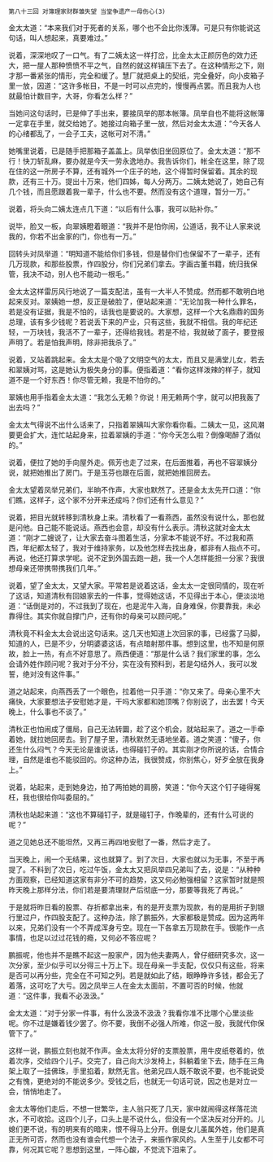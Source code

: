     第八十三回 对簿理家财群雏失望 当堂争遗产一母伤心(3) 

   金太太道：“本来我们对于死者的关系，哪个也不会比你浅薄。可是只有你能说这句话，叫人想起来，真要难过。”

   说着，深深地叹了一口气。有了二姨太这一样打岔，比金太太正颜厉色的效力还大，把一屋人那种愤愤不平之气，自然的就这样镇压下去了。在这种情形之下，刚才那一番紧张的情形，完全和缓了。慧厂就把桌上的契纸，完全叠好，向小皮箱子里一放，因道：“这许多帐目，不是一时可以点完的，慢慢再点罢。而且我为人也就最怕计数目字，大哥，你看怎么样？”

   当她问这句话时，已是伸了手出来，要接凤举的那本帐簿。凤举自也不能将这帐簿一定拿在手里，就交给她了。她接过向箱子里一放，然后对金太太道：“今天各人的心绪都乱了，一会子工夫，这帐可对不清。”

   她嘴里说着，已是随手把那箱子盖盖上。凤举依旧坐回原位了。金太太道：“那不行！快刀斩乱麻，要办就是今天一劳永逸地办。我告诉你们，帐全在这里，除了现在住的这一所房子不算，还有城外一个庄子的地，这个得暂时保留着。其余的现款，还有三十万。提出十万来，他们四姊，每人分两万。二姨太她说了，她自己有几个钱，而且愿跟着我一辈子，什么也不要。然而没有这个道理，暂分一万。”

   说着，将头向二姨太连点几下道：“以后有什么事，我可以贴补你。”

   说毕，脸又一板，向翠姨瞪着眼道：“我并不是怕你闹，公道话，我不让人家来说我的，你若不出金家的门，你也有一万。”

   回转头对凤举道：“明知道不能给你们多钱，但是替你们也保留不了一辈子，还有几万现款，和那些股票，作四股分，你们兄弟们拿去。字画古董书籍，统归我保管，我决不动，别人也不能动一根毛。”

   金太太这样雷厉风行地说了一篇支配法，虽有一大半人不赞成。然而都不敢明白地起来反对。翠姨她一想，反正是破脸了，便站起来道：“无论加我一种什么罪名，若是没有证据，我是不怕的，话我也是要说的。大家想，这样一个大名鼎鼎的国务总理，该有多少钱呢？若说丢下来的产业，只有这些，我就不相信。我的年纪还轻，一万块钱，我活不了一辈子，还得给我钱。若是不给，我就破了面子，要登报声明了。若是怕我声明，除非把我杀了。”

   说着，又站着跳起来。金太太是个吸了文明空气的太太，而且又是满堂儿女，若去和翠姨对骂，这是她认为极失身分的事。便指着道：“看你这样泼辣的样子，就知道不是一个好东西！你尽管无赖，我是不怕你的。”

   翠姨也用手指着金太太道：“我怎么无赖？你说！用无赖两个字，就可以把我轰了出去吗？”

   金太太气得说不出什么话来了，只指着翠姨叫大家你看你看。二姨太一见，这风潮要更会扩大，连忙站起身来，拉着翠姨的手道：“你今天怎么啦？倒像喝醉了酒似的。”

   说着，便拉了她的手向屋外走。佩芳也走了过来，在后面推着，再也不容翠姨分说，就把她推出了房门。于是玉芬也跟在后面，就把她推回房去。

   金太太望着凤举兄弟们，半晌不作声，大家也默然了。还是金太太先开口道：“你们瞧，这样子，这个家不分开来还成吗？你们还有什么意见？”

   说着，把目光就转移到清秋身上来。清秋看了一看燕西，虽然没有说什么，那也就是问他。自己能不能说话。燕西也会意，却没有什么表示。清秋这就对金太太道：“刚才二嫂说了，让大家去奋斗图着生活，分家本不能说不好。不过我和燕西，年纪都太轻了，我对于维持家务，以及他怎样去找出身，都非有人指点不可。再说，他还打算求学呢。说不定到外国去跑一趟，我一个人怎样能担一分家？我很想母亲还带携带携我们几年。”

   说着，望了金太太，又望大家。平常若是说着这话，金太太一定很同情的，现在听了这话，知道清秋有回娘家去的一件事，觉得她这话，不见得出于本心，便淡淡地道：“话倒是对的，不过我到了现在，也是泥牛入海，自身难保，你要靠我，未必靠得住。其实你就自撑门户，还有你的母亲可以顾问呢。”

   清秋竟不料金太太会说出这句话来。这几天也知道上次回家的事，已经露了马脚，知道的人，已是不少，分明婆婆这话，有点暗射那件事。想到这里，也不知是何原故，脸上一热，有点不好意思了。燕西便道：“那是什么话？我们家里的事，怎么会请外姓作顾问呢？我对于分不分，实在没有预料到，若是勾结外人，我可以发誓，绝对没有这件事。”

   道之站起来，向燕西丢了一个眼色，拉着他一只手道：“你又来了。母亲心里不大痛快，大家要想法子安慰她才是，干吗大家都和她顶嘴？你别说了，出去罢！今天晚上，什么事也不谈了。”

   清秋正也怕闹成了僵局，自己无法转圜，趁了这个机会，就站起来了。道之一手牵着她，就拉她回房去。到了屋子里，清秋默然无语地坐着。道之笑道：“傻子，你还生什么闷气？今天无论是谁说话，也得碰钉子的。其实刚才你所说的话，合情合理，自然是谁也不能驳回的。你这种办法，我很赞成，你别焦心，好歹全放在我身上。”

   说着，站起来，走到她身边，拍了两拍她的肩膀，笑道：“你今天这个钉子碰得冤枉，我也很给你叫委屈的。”

   清秋也站起来道：“这也不算碰钉子，就是碰钉子，作晚辈的，还有什么可说的呢？”

   道之见她总还不能坦然，又再三再四地安慰了一番，然后才走了。

   当天晚上，闹一个无结果，这也就算了。到了次日，大家也就以为无事，不至于再提了。不料到了次日，吃过午饭，金太太又把凤举四兄弟叫了去，说是：“从种种方面观察，已经知道这家有非分不可的趋势，这又何必勉强相留？这家暂时就是照昨天晚上那样分法，你们若是要清理财产后彻底一分，那要等我死了再说。”

   于是就将昨日看的股票、存折都拿出来，有的是开支票为现款，有的是用折子到银行里过户，作四股支配了。这种办法，除了鹏振外，大家都极是赞成。因为这两年以来，兄弟们没有一个不弄成浑身亏空。现在一下各拿五万现款在手。很能作一点事情，也足以过过花钱的瘾，又何必不答应呢？

   鹏振呢，他也并不是瞧不起这一股家产，因为他夫妻两人，曾仔细研究多次，这一次分家，至少似乎可以分得三十万上下。现在母亲一手支配，仅仅只有这些，将来是否可以再分些，完全在不可知之列。若是就如此了结，眼睁睁许多钱，都会无了着落，这可吃了大亏。因之凤举三人在金太太面前，不置可否的时候，他就道：“这件事，我看不必汲汲。”

   金太太道：“对于分家一件事，有什么汲汲不汲汲？我看你准不比哪个心里淡些呢。你不过是嫌着钱少罢了。你不要，我倒不必强人所难，你这一股，我就代你保管下了。”

   这样一说，鹏振立刻也就不作声。金太太将分好的支票股票，用牛皮纸卷着的，依着次序，交给四个儿子。交完了，自己向大沙发椅上，斜躺着坐下去，随手在三角架上取了一挂佛珠，手里掐着，默然无言。他弟兄四人既不敢说不要，也不能说受之有愧，更绝对的不能说多少。受钱之后，也就无一句话可说，因之也是对立一会，悄悄地走了。

   金太太等他们走后，不想一世繁华，主人翁只死了几天，家中就闹得这样落花流水，不可收拾。这四个儿子，口头上是不说什么，但没有一个坚决反对分开的。儿媳们更不说，有的明来有的暗来，恨不得马上分开。倒是女儿虽属外姓，他们是真正无所可否，然而也没有谁会代想一个法子，来振作家风的。人生至于儿女都不可靠，何况其它呢？思想到这里，一阵心酸，不觉流下泪来了。

